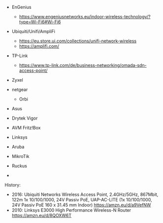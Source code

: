 - EnGenius
  - https://www.engeniusnetworks.eu/indoor-wireless-technology/?type=Wi-Fi6#Wi-Fi6
- Ubiquiti/Unifi/AmpliFi
  - https://eu.store.ui.com/collections/unifi-network-wireless
  - https://amplifi.com/
 
- TP-Link
  - https://www.tp-link.com/de/business-networking/omada-sdn-access-point/
- Zyxel
- netgear
  - Orbi
- Asus
- Drytek Vigor
- AVM Fritz!Box
- Linksys
- Aruba
- MikroTik
- Ruckus
- 

History:
- 2016: Ubiquiti Networks Wireless Access Point, 2.4GHz/5GHz, 867Mbit, 122m 1x 10/100/1000, 24V Passiv PoE, UAP-AC-LITE (1x 10/100/1000, 24V Passiv PoE 160 x 31.45 mm Indoor) https://amzn.eu/d/a9VefNW
- 2010: Linksys E3000 High Performance Wireless-N Router https://amzn.eu/d/8QOXW6T
